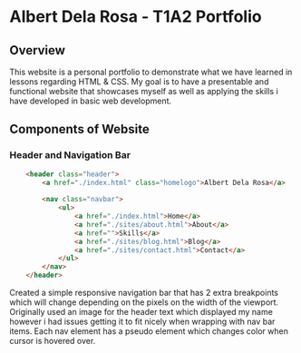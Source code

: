 # Albert Dela Rosa - T1A2 Portfolio 

## Overview
This website is a personal portfolio to demonstrate what we have learned in lessons regarding HTML & CSS. My goal is to have a presentable and functional website that showcases myself as well as applying the skills i have developed in basic web development.

## Components of Website

### Header and Navigation Bar

```HTML
    <header class="header">
        <a href="./index.html" class="homelogo">Albert Dela Rosa</a>
    
        <nav class="navbar">
            <ul>
                <a href="./index.html">Home</a>
                <a href="./sites/about.html">About</a>
                <a href="">Skills</a>
                <a href="./sites/blog.html">Blog</a>
                <a href="./sites/contact.html">Contact</a>
            </ul>
        </nav>
    </header>
```
Created a simple responsive navigation bar that has 2 extra breakpoints which will change depending on the pixels on the width of the viewport. Originally used an image for the header text which displayed my name however i had issues getting it to fit nicely when wrapping with nav bar items. Each nav element has a pseudo element which changes color when cursor is hovered over.